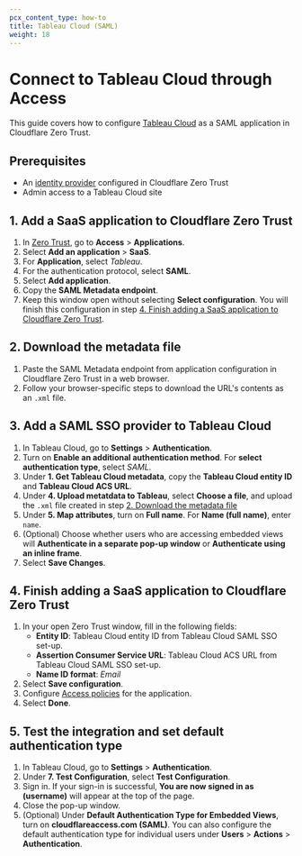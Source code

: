 ```yaml
---
pcx_content_type: how-to
title: Tableau Cloud (SAML)
weight: 18
---
```


# Connect to Tableau Cloud through Access

This guide covers how to configure [Tableau Cloud](https://help.tableau.com/current/online/en-us/saml_config_site.htm) as a SAML application in Cloudflare Zero Trust.

## Prerequisites

- An [identity provider](/cloudflare-one/identity/idp-integration/index/) configured in Cloudflare Zero Trust
- Admin access to a Tableau Cloud site

## 1. Add a SaaS application to Cloudflare Zero Trust

1. In [Zero Trust](https://one.dash.cloudflare.com), go to **Access** > **Applications**.
2. Select **Add an application** > **SaaS**.
3. For **Application**, select _Tableau_.
4. For the authentication protocol, select **SAML**.
5. Select **Add application**.
7. Copy the **SAML Metadata endpoint**.
8. Keep this window open without selecting **Select configuration**. You will finish this configuration in step [4. Finish adding a SaaS application to Cloudflare Zero Trust](#4-finish-adding-a-saas-application-to-cloudflare-zero-trust).

## 2. Download the metadata file

1. Paste the SAML Metadata endpoint from application configuration in Cloudflare Zero Trust in a web browser.
2. Follow your browser-specific steps to download the URL's contents as an `.xml` file.

## 3. Add a SAML SSO provider to Tableau Cloud

1. In Tableau Cloud, go to **Settings** > **Authentication**.
2. Turn on **Enable an additional authentication method**. For **select authentication type**, select _SAML_.
3. Under **1. Get Tableau Cloud metadata**, copy the **Tableau Cloud entity ID** and **Tableau Cloud ACS URL**.
4. Under **4. Upload metatdata to Tableau**, select **Choose a file**, and upload the `.xml` file created in step [2. Download the metadata file](#2-download-the-metadata-file)
5. Under **5. Map attributes**, turn on **Full name**. For **Name (full name)**, enter `name`.
6. (Optional) Choose whether users who are accessing embedded views will **Authenticate in a separate pop-up window** or **Authenticate using an inline frame**.
7. Select **Save Changes**.

## 4. Finish adding a SaaS application to Cloudflare Zero Trust
1. In your open Zero Trust window, fill in the following fields:
    - **Entity ID**: Tableau Cloud entity ID from Tableau Cloud SAML SSO set-up.
    - **Assertion Consumer Service URL**: Tableau Cloud ACS URL from Tableau Cloud SAML SSO set-up.
    - **Name ID format**: _Email_
2. Select **Save configuration**.
3. Configure [Access policies](/cloudflare-one/policies/access/) for the application.
4. Select **Done**.

## 5. Test the integration and set default authentication type
1. In Tableau Cloud, go to **Settings** > **Authentication**.
2. Under **7. Test Configuration**, select **Test Configuration**.
3. Sign in. If your sign-in is successful, **You are now signed in as (username)** will appear at the top of the page.
4. Close the pop-up window.
5. (Optional) Under **Default Authentication Type for Embedded Views**, turn on **cloudflareaccess.com (SAML)**. You can also configure the default authentication type for individual users under **Users** > **Actions** > **Authentication**.